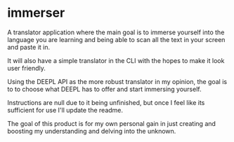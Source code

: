 # immerser

A translator application where the main goal is to immerse yourself into the language you are learning and being able to scan all the text in your screen and paste it in.

It will also have a simple translator in the CLI with the hopes to make it look user friendly. 

Using the DEEPL API as the more robust translator in my opinion, the goal is to to choose what DEEPL has to offer and start immersing yourself.

Instructions are null due to it being unfinished, but once I feel like its sufficient for use I'll update the readme.

The goal of this product is for my own personal gain in just creating and boosting my understanding and delving into the unknown. 
